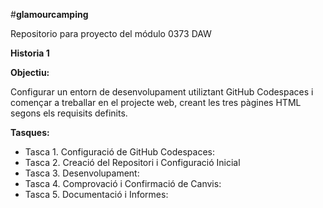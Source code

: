 #**glamourcamping**

Repositorio para proyecto del módulo 0373 DAW

**Historia 1**

**Objectiu:**

Configurar un entorn de desenvolupament utiliztant GitHub Codespaces i començar a treballar en el projecte web, creant les tres pàgines HTML segons els requisits definits.

**Tasques:**

- Tasca 1. Configuració de GitHub Codespaces:
- Tasca 2. Creació del Repositori i Configuració Inicial
- Tasca 3. Desenvolupament:
- Tasca 4. Comprovació i Confirmació de Canvis:
- Tasca 5. Documentació i Informes:
